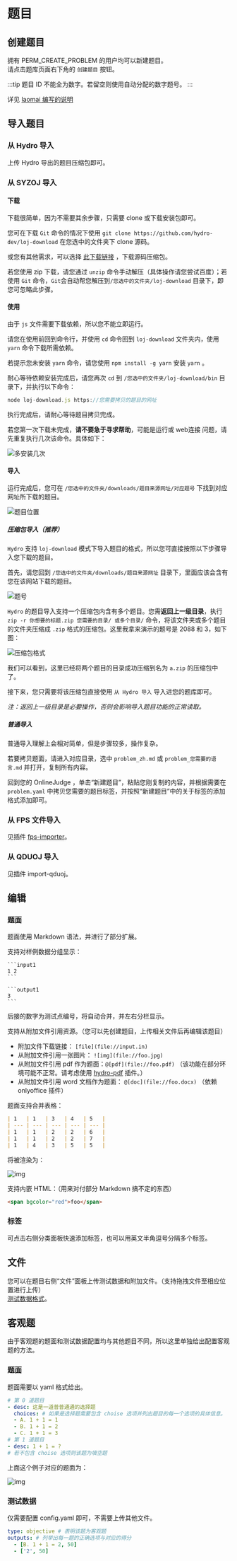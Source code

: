 # 题目

## 创建题目

拥有 PERM_CREATE_PROBLEM 的用户均可以新建题目。  
请点击题库页面右下角的 `创建题目` 按钮。

:::tip
题目 ID 不能全为数字。若留空则使用自动分配的数字题号。
:::

详见 [laomai 编写的说明](./problem-create.md)

## 导入题目

### 从 Hydro 导入

上传 Hydro 导出的题目压缩包即可。

### 从 SYZOJ 导入

#### 下载

下载很简单，因为不需要其余步骤，只需要 clone 或下载安装包即可。

您可在下载 `Git` 命令的情况下使用 `git clone https://github.com/hydro-dev/loj-download` 在您选中的文件夹下 clone 源码。

或您有其他需求，可以选择 [此下载链接](https://github.com/hydro-dev/loj-download/archive/refs/heads/master.zip) ，下载源码压缩包。

若您使用 zip 下载，请您通过 `unzip` 命令手动解压（具体操作请您尝试百度）；若使用 `Git` 命令，`Git`会自动帮您解压到`/您选中的文件夹/loj-download` 目录下，即您可忽略此步骤。

#### 使用

由于 `js` 文件需要下载依赖，所以您不能立即运行。

请您在使用前回到命令行，并使用 `cd` 命令回到 `loj-download` 文件夹内，使用 `yarn` 命令下载所需依赖。

若提示您未安装 `yarn` 命令，请您使用 `npm install -g yarn` 安装 `yarn` 。

耐心等待依赖安装完成后，请您再次 `cd` 到 `/您选中的文件夹/loj-download/bin` 目录下，并执行以下命令：

```js
node loj-download.js https://您需要拷贝的题目的网址
```

执行完成后，请耐心等待题目拷贝完成。

若您第一次下载未完成，**请不要急于寻求帮助**，可能是运行或 web连接 问题，请先重复执行几次该命令。具体如下：

![多安装几次](./pictures/pict3.png)

#### 导入

运行完成后，您可在 `/您选中的文件夹/downloads/题目来源网址/对应题号` 下找到对应网址所下载的题目。

![题目位置](./pictures/pict4.png)

##### 压缩包导入（推荐）

`Hydro` 支持 `loj-download` 模式下导入题目的格式，所以您可直接按照以下步骤导入您下载的题目。

首先，请您回到 `/您选中的文件夹/downloads/题目来源网址` 目录下，里面应该会含有您在该网站下载的题目。

![题号](./pictures/pict5.png)

`Hydro` 的题目导入支持一个压缩包内含有多个题目。您需**返回上一级目录**，执行 `zip -r 你想要的标题.zip 您需要的目录/ 或多个目录/` 命令，将该文件夹或多个题目的文件夹压缩成 `.zip` 格式的压缩包。这里我拿来演示的题号是 2088 和 3，如下图：

![压缩包格式](./pictures/pict6.png)

我们可以看到，这里已经将两个题目的目录成功压缩到名为 `a.zip` 的压缩包中了。

接下来，您只需要将该压缩包直接使用 `从 Hydro 导入` 导入进您的题库即可。

*注：返回上一级目录是必要操作，否则会影响导入题目功能的正常读取。*

##### 普通导入

普通导入理解上会相对简单，但是步骤较多，操作复杂。

若要拷贝题面，请进入对应目录，选中 `problem_zh.md` 或 `problem_您需要的语言.md` 并打开，复制所有内容。

回到您的 OnlineJudge ，单击“新建题目”，粘贴您刚复制的内容，并根据需要在 `problem.yaml` 中拷贝您需要的题目标签，并按照“新建题目”中的关于标签的添加格式添加即可。

### 从 FPS 文件导入

见插件 [fps-importer](/plugins/fps-importer/)。

### 从 QDUOJ 导入

见插件 import-qduoj。
<!-- TODO -->

## 编辑

### 题面

题面使用 Markdown 语法，并进行了部分扩展。  

支持对样例数据分组显示：

<pre><code>```input1
1 2
```

```output1
3
```</code></pre>

后接的数字为测试点编号，将自动合并，并左右分栏显示。

支持从附加文件引用资源。（您可以先创建题目，上传相关文件后再编辑该题目）

- 附加文件下载链接： `[file](file://input.in)`
- 从附加文件引用一张图片： `![img](file://foo.jpg)`
- 从附加文件引用 pdf 作为题面：`@[pdf](file://foo.pdf)` （该功能在部分环境可能不正常。请考虑使用 [hydro-pdf](https://github.com/Ri-moe/hydro-pdf) 插件。）
- 从附加文件引用 word 文档作为题面： `@[doc](file://foo.docx)` （依赖 onlyoffice 插件）
<!-- TODO -->

题面支持合并表格：

```markdown
| 1   | 1   | 3   | 4   | 5   |
| --- | --- | --- | --- | --- |
| 1   | 1   | 2   | 2   | 6   |
| 1   | 1   | 2   | 2   | 7   |
| 1   | 4   | 3   | 5   | 5   |
```

将被渲染为：

![img](./pictures/pict1.png)

支持内嵌 HTML：（用来对付部分 Markdown 搞不定的东西）

```markdown
<span bgcolor="red">foo</span>
```

### 标签

可点击右侧分类面板快速添加标签，也可以用英文半角逗号分隔多个标签。

## 文件

您可以在题目右侧“文件”面板上传测试数据和附加文件。（支持拖拽文件至相应位置进行上传）  
[测试数据格式](/docs/user/testdata)。

## 客观题

由于客观题的题面和测试数据配置均与其他题目不同，所以这里单独给出配置客观题的方法。

### 题面

题面需要以 yaml 格式给出。

```yaml
# 第 0 道题目
- desc: 这是一道普普通通的选择题
  choices: # 如果是选择题需要包含 choise 选项并列出题目的每一个选项的具体信息。
  - A. 1 + 1 = 1
  - B. 1 + 1 = 2
  - C. 1 + 1 = 3
# 第 1 道题目
- desc: 1 + 1 = ?
# 若不包含 choise 选项则该题为填空题
```

上面这个例子对应的题面为：

![img](./pictures/pict2.png)

### 测试数据

仅需要配置 config.yaml 即可，不需要上传其他文件。

```yaml
type: objective # 表明该题为客观题
outputs: # 列举出每一题的正确选项与对应的得分
  - [B. 1 + 1 = 2, 50]
  - ['2', 50]
```
